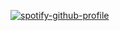 [![spotify-github-profile](https://spotify-github-profile.kittinanx.com/api/view?uid=31zo4aofbx2yndwim43inoqtagbq&cover_image=true&theme=default&show_offline=false&background_color=0d1117&interchange=false&bar_color=0d1117&bar_color_cover=true)](https://spotify-github-profile.kittinanx.com/api/view?uid=31zo4aofbx2yndwim43inoqtagbq&redirect=true)
